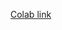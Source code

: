 [Colab link](https://colab.research.google.com/drive/1jx75xjUdTeLQa_0V-GxcIcbqfPedhu6X?usp=sharing)
